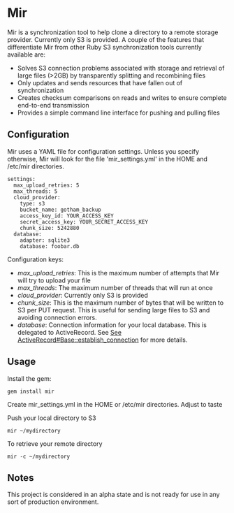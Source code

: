 # Mir

Mir is a synchronization tool to help clone a directory to a remote storage
provider. Currently only S3 is provided. A couple of the features that differentiate
Mir from other Ruby S3 synchronization tools currently available are:

* Solves S3 connection problems associated with storage and retrieval of large files (>2GB) by transparently splitting and recombining files
* Only updates and sends resources that have fallen out of synchronization
* Creates checksum comparisons on reads and writes to ensure complete end-to-end transmission
* Provides a simple command line interface for pushing and pulling files

## Configuration 

Mir uses a YAML file for configuration settings. Unless you specify otherwise, Mir will look for the file  'mir_settings.yml' in the HOME and /etc/mir directories.

    settings:
      max_upload_retries: 5
      max_threads: 5
      cloud_provider:
        type: s3
        bucket_name: gotham_backup
        access_key_id: YOUR_ACCESS_KEY
        secret_access_key: YOUR_SECRET_ACCESS_KEY
        chunk_size: 5242880
      database:
        adapter: sqlite3
        database: foobar.db

Configuration keys:

* *max_upload_retries*: This is the maximum number of attempts that Mir will try to upload your file
* *max_threads*: The maximum number of threads that will run at once
* *cloud_provider*: Currently only S3 is provided
* *chunk_size*: This is the maximum number of bytes that will be written to S3 per PUT request. This is useful for sending large files to S3 and avoiding connection errors.
* *database*: Connection information for your local database. This is delegated to ActiveRecord. See [See ActiveRecord#Base::establish_connection](http://api.rubyonrails.org/classes/ActiveRecord/Base.html#method-c-establish_connection) for more details.

## Usage

Install the gem:

    gem install mir
  
Create mir_settings.yml in the HOME or /etc/mir directories. Adjust to taste

Push your local directory to S3
  
    mir ~/mydirectory
  
To retrieve your remote directory
  
    mir -c ~/mydirectory

## Notes

This project is considered in an alpha state and is not ready for use in any sort of production environment.